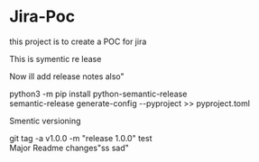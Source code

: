 # Jira-Poc
this project is to create a POC for jira



This is symentic re
lease


 Now ill add release notes also"
 
python3 -m pip install python-semantic-release               
semantic-release generate-config --pyproject >> pyproject.toml



Smentic versioning

git tag -a v1.0.0 -m "release 1.0.0"
test  
Major Readme changes"ss   sad"